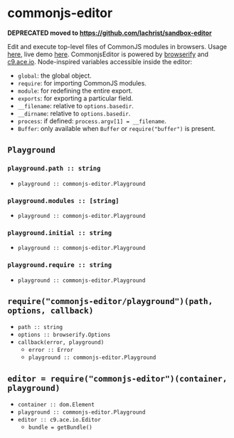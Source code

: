 # commonjs-editor

**DEPRECATED moved to https://github.com/lachrist/sandbox-editor**

Edit and execute top-level files of CommonJS modules in browsers.
Usage [here](demo/), live demo [here](https://cdn.rawgit.com/lachrist/commonjs-editor/069b24dc/demo/index.html).
CommonjsEditor is powered by [browserify](http://browserify.org) and [c9.ace.io](https://ace.c9.io).
Node-inspired variables accessible inside the editor:
* `global`: the global object.
* `require`: for importing CommonJS modules.
* `module`: for redefining the entire export.
* `exports`: for exporting a particular field.
* `__filename`: relative to `options.basedir`.
* `__dirname`: relative to `options.basedir`.
* `process`: if defined: `process.argv[1] = __filename`.
* `Buffer`: only available when `Buffer` or `require("buffer")` is present.

## `Playground`

### `playground.path :: string`

* `playground :: commonjs-editor.Playground`

### `playground.modules :: [string]`

* `playground :: commonjs-editor.Playground`

### `playground.initial :: string`

* `playground :: commonjs-editor.Playground`

### `playground.require :: string`

* `playground :: commonjs-editor.Playground`

## `require("commonjs-editor/playground")(path, options, callback)`

* `path :: string`
* `options :: browserify.Options`
* `callback(error, playground)`
  * `error :: Error`
  * `playground :: commonjs-editor.Playground`

## `editor = require("commonjs-editor")(container, playground)`

* `container :: dom.Element`
* `playground :: commonjs-editor.Playground`
* `editor :: c9.ace.io.Editor`
  * `bundle = getBundle()`

